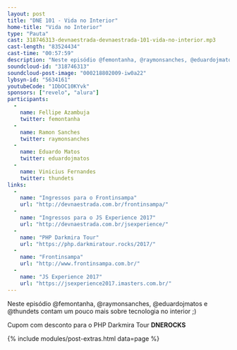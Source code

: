 ```yaml
---
layout: post
title: "DNE 101 - Vida no Interior"
home-title: "Vida no Interior"
type: "Pauta"
cast: 318746313-devnaestrada-devnaestrada-101-vida-no-interior.mp3
cast-length: "83524434"
cast-time: "00:57:59"
description: "Neste episódio @femontanha, @raymonsanches, @eduardojmatos e @thundets contam um pouco mais sobre tecnologia no interior ;)"
soundcloud-id: "318746313"
soundcloud-post-image: "000218802009-iw0a22"
lybsyn-id: "5634161"
youtubeCode: "1DbOC10KYvk"
sponsors: ["revelo", "alura"]
participants:
  -
    name: Fellipe Azambuja
    twitter: femontanha
  -
    name: Ramon Sanches
    twitter: raymonsanches
  -
    name: Eduardo Matos
    twitter: eduardojmatos
  -
    name: Vinicius Fernandes
    twitter: thundets
links:
  -
    name: "Ingressos para o Frontinsampa"
    url: "http://devnaestrada.com.br/frontinsampa/"
  -
    name: "Ingressos para o JS Experience 2017"
    url: "http://devnaestrada.com.br/jsexperience/"
  -
    name: "PHP Darkmira Tour"
    url: "https://php.darkmiratour.rocks/2017/"
  -
    name: "Frontinsampa"
    url: "http://www.frontinsampa.com.br/"
  -
    name: "JS Experience 2017"
    url: "https://jsexperience2017.imasters.com.br/"
---
```


Neste episódio @femontanha, @raymonsanches, @eduardojmatos e @thundets contam um pouco mais sobre tecnologia no interior ;)

Cupom com desconto para o PHP Darkmira Tour **DNEROCKS**

{% include modules/post-extras.html data=page %}

